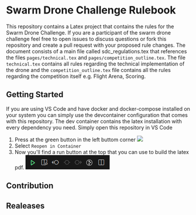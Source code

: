 # Swarm Drone Challenge Rulebook

This repository contains a Latex project that contains the rules for the Swarm Drone Challenge. 
If you are a participant of the swarm drone challenge feel free to open issues to discuss questions or fork this repository and create a pull request with your proposed rule changes.
The document consists of a main file called  sdc_regulations.tex that references the files  `pages/technical.tex` and `pages/competition_outline.tex`. 
The file `technical.tex` contains all rules regarding the technical implementation of the drone and the `competition_outline.tex` file contains all the rules regarding the competition itself e.g. Flight Arena, Scoring. 

## Getting Started
If you are using VS Code and have docker and docker-compose installed on your system you can simply use the devcontainer configuration that comes with this repository. 
The dev container contains the latex installation with every dependency you need. 
Simply open this repository in VS Code
1. Press at the green button in the left buttom corner 
![](https://code.visualstudio.com/assets/docs/devcontainers/containers/remote-dev-status-bar.png)
2. Select `Reopen in Container`
3. Now you'll find a run button at the top that you can use to build the latex pdf.
![](figures/RunButton.png)
## Contribution


## Realeases
